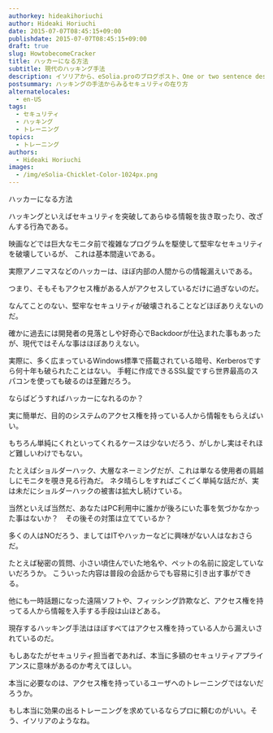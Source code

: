 ```yaml
---
authorkey: hideakihoriuchi
author: Hideaki Horiuchi
date: 2015-07-07T08:45:15+09:00
publishdate: 2015-07-07T08:45:15+09:00
draft: true
slug: HowtobecomeCracker
title: ハッカーになる方法
subtitle: 現代のハッキング手法
description: イソリアから、eSolia.proのブログポスト、One or two sentence description.
postsummary: ハッキングの手法からみるセキュリティの在り方
alternatelocales:
  - en-US
tags:
  - セキュリティ
  - ハッキング
  - トレーニング
topics:
  - トレーニング
authors:
  - Hideaki Horiuchi
images:
  - /img/eSolia-Chicklet-Color-1024px.png
---
```


ハッカーになる方法

ハッキングといえばセキュリティを突破してあらゆる情報を抜き取ったり、改ざんする行為である。

映画などでは巨大なモニタ前で複雑なプログラムを駆使して堅牢なセキュリティを破壊しているが、
これは基本間違いである。

実際アノニマスなどのハッカーは、ほぼ内部の人間からの情報漏えいである。

つまり、そもそもアクセス権がある人がアクセスしているだけに過ぎないのだ。

なんてことのない、堅牢なセキュリティが破壊されることなどほぼありえないのだ。

確かに過去には開発者の見落としや好奇心でBackdoorが仕込まれた事もあったが、現代ではそんな事はほぼありえない。

実際に、多く広まっているWindows標準で搭載されている暗号、Kerberosですら何十年も破られたことはない。
手軽に作成できるSSL錠ですら世界最高のスパコンを使っても破るのは至難だろう。

ならばどうすればハッカーになれるのか？

実に簡単だ、目的のシステムのアクセス権を持っている人から情報をもらえばいい。

もちろん単純にくれといってくれるケースは少ないだろう、がしかし実はそれほど難しいわけでもない。

たとえばショルダーハック、大層なネーミングだが、これは単なる使用者の肩越しにモニタを覗き見る行為だ。
ネタ晴らしをすればごくごく単純な話だが、実は未だにショルダーハックの被害は拡大し続けている。

当然といえば当然だ、あなたはPC利用中に誰かが後ろにいた事を気づかなかった事はないか？　その後その対策は立てているか？

多くの人はNOだろう、ましてはITやハッカーなどに興味がない人はなおさらだ。

たとえば秘密の質問、小さい頃住んでいた地名や、ペットの名前に設定していないだろうか。
こういった内容は普段の会話からでも容易に引き出す事ができる。

他にも一時話題になった遠隔ソフトや、フィッシング詐欺など、アクセス権を持ってる人から情報を入手する手段は山ほどある。

現存するハッキング手法はほぼすべてはアクセス権を持っている人から漏えいされているのだ。

もしあなたがセキュリティ担当者であれば、本当に多額のセキュリティアプライアンスに意味があるのか考えてほしい。

本当に必要なのは、アクセス権を持っているユーザへのトレーニングではないだろうか。

もし本当に効果の出るトレーニングを求めているならプロに頼むのがいい。そう、イソリアのようなね。
